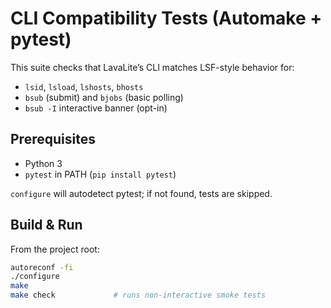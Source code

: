 # CLI Compatibility Tests (Automake + pytest)

This suite checks that LavaLite’s CLI matches LSF-style behavior for:
- `lsid`, `lsload`, `lshosts`, `bhosts`
- `bsub` (submit) and `bjobs` (basic polling)
- `bsub -I` interactive banner (opt-in)

## Prerequisites
- Python 3
- `pytest` in PATH (`pip install pytest`)

`configure` will autodetect pytest; if not found, tests are skipped.

## Build & Run

From the project root:
```sh
autoreconf -fi
./configure
make
make check             # runs non-interactive smoke tests

